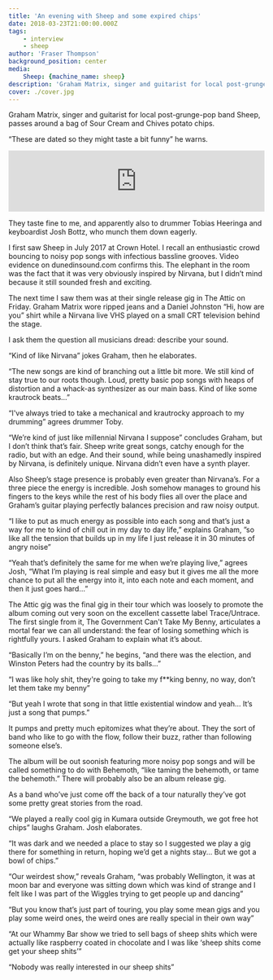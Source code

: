 ```yaml
---
title: 'An evening with Sheep and some expired chips'
date: 2018-03-23T21:00:00.000Z
tags:
    - interview
    - sheep
author: 'Fraser Thompson'
background_position: center
media:
    Sheep: {machine_name: sheep}
description: 'Graham Matrix, singer and guitarist for local post-grunge-pop band Sheep, passes around a bag of Sour Cream and Chives potato chips.'
cover: ./cover.jpg
---
```



Graham Matrix, singer and guitarist for local post-grunge-pop band Sheep, passes around a bag of Sour Cream and Chives potato chips.

“These are dated so they might taste a bit funny” he warns.



<center><iframe style="border: 0; width: 100%; height: 120px;" src="https://bandcamp.com/EmbeddedPlayer/album=3958446571/size=large/bgcol=ffffff/linkcol=0687f5/tracklist=false/artwork=small/transparent=true/" seamless><a href="http://sheepsheeit.bandcamp.com/album/graham-matrix-vs-the-entire-galactic-chaos-empire">Graham Matrix VS The Entire Galactic Chaos Empire by Sheep</a></iframe></center>

They taste fine to me, and apparently also to drummer Tobias Heeringa and keyboardist Josh Bottz, who munch them down eagerly.

I first saw Sheep in July 2017 at Crown Hotel. I recall an enthusiastic crowd bouncing to noisy pop songs with infectious bassline grooves. Video evidence on dunedinsound.com confirms this. The elephant in the room was the fact that it was very obviously inspired by Nirvana, but I didn’t mind because it still sounded fresh and exciting.

The next time I saw them was at their single release gig in The Attic on Friday. Graham Matrix wore ripped jeans and a Daniel Johnston “Hi, how are you” shirt while a Nirvana live VHS played on a small CRT television behind the stage.

I ask them the question all musicians dread: describe your sound.

“Kind of like Nirvana” jokes Graham, then he elaborates.

“The new songs are kind of branching out a little bit more. We still kind of stay true to our roots though. Loud, pretty basic pop songs with heaps of distortion and a whack-as synthesizer as our main bass. Kind of like some krautrock beats...”

“I've always tried to take a mechanical and krautrocky approach to my drumming” agrees drummer Toby.

“We’re kind of just like millennial Nirvana I suppose” concludes Graham, but I don’t think that’s fair. Sheep write great songs, catchy enough for the radio, but with an edge. And their sound, while being unashamedly inspired by Nirvana, is definitely unique. Nirvana didn’t even have a synth player. 

Also Sheep’s stage presence is probably even greater than Nirvana’s. For a three piece the energy is incredible. Josh somehow manages to ground his fingers to the keys while the rest of his body flies all over the place and Graham’s guitar playing perfectly balances precision and raw noisy output.

“I like to put as much energy as possible into each song and that’s just a way for me to kind of chill out in my day to day life,” explains Graham, ”so like all the tension that builds up in my life I just release it in 30 minutes of angry noise”

“Yeah that’s definitely the same for me when we’re playing live,” agrees Josh, “What I’m playing is real simple and easy but it gives me all the more chance to put all the energy into it, into each note and each moment, and then it just goes hard…”

The Attic gig was the final gig in their tour which was loosely to promote the album coming out very soon on the excellent cassette label Trace/Untrace. The first single from it, The Government Can't Take My Benny, articulates a mortal fear we can all understand: the fear of losing something which is rightfully yours. I asked Graham to explain what it’s about.

“Basically I’m on the benny,” he begins, “and there was the election, and Winston Peters had the country by its balls...” 

“I was like holy shit, they're going to take my f**king benny, no way, don’t let them take my benny”

“But yeah I wrote that song in that little existential window and yeah… It’s just a song that pumps.” 

It pumps and pretty much epitomizes what they’re about. They the sort of band who like to go with the flow, follow their buzz, rather than following someone else’s. 

The album will be out soonish featuring more noisy pop songs and will be called something to do with Behemoth, “like taming the behemoth, or tame the behemoth.” There will probably also be an album release gig.

As a band who’ve just come off the back of a tour naturally they’ve got some pretty great stories from the road.

“We played a really cool gig in Kumara outside Greymouth, we got free hot chips” laughs Graham. Josh elaborates.

“It was dark and we needed a place to stay so I suggested we play a gig there for something in return, hoping we’d get a nights stay... But we got a bowl of chips.”

“Our weirdest show,” reveals Graham, “was probably Wellington, it was at moon bar and everyone was sitting down which was kind of strange and I felt like I was part of the Wiggles trying to get people up and dancing”

“But you know that’s just part of touring, you play some mean gigs and you play some weird ones, the weird ones are really special in their own way”

“At our Whammy Bar show we tried to sell bags of sheep shits which were actually like raspberry coated in chocolate and I was like ‘sheep shits come get your sheep shits’”

“Nobody was really interested in our sheep shits”
